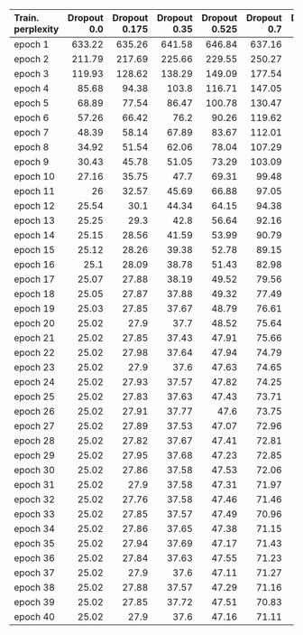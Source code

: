 | Train. perplexity   |   Dropout 0.0 |   Dropout 0.175 |   Dropout 0.35 |   Dropout 0.525 |   Dropout 0.7 |   Dropout 0.875 |
|:--------------------|--------------:|----------------:|---------------:|----------------:|--------------:|----------------:|
| epoch 1             |        633.22 |          635.26 |         641.58 |          646.84 |        637.16 |          673.63 |
| epoch 2             |        211.79 |          217.69 |         225.66 |          229.55 |        250.27 |          327.07 |
| epoch 3             |        119.93 |          128.62 |         138.29 |          149.09 |        177.54 |          273.04 |
| epoch 4             |         85.68 |           94.38 |         103.8  |          116.71 |        147.05 |          248.28 |
| epoch 5             |         68.89 |           77.54 |          86.47 |          100.78 |        130.47 |          234.8  |
| epoch 6             |         57.26 |           66.42 |          76.2  |           90.26 |        119.62 |          225.4  |
| epoch 7             |         48.39 |           58.14 |          67.89 |           83.67 |        112.01 |          219.48 |
| epoch 8             |         34.92 |           51.54 |          62.06 |           78.04 |        107.29 |          214.89 |
| epoch 9             |         30.43 |           45.78 |          51.05 |           73.29 |        103.09 |          211.52 |
| epoch 10            |         27.16 |           35.75 |          47.7  |           69.31 |         99.48 |          207.91 |
| epoch 11            |         26    |           32.57 |          45.69 |           66.88 |         97.05 |          205.16 |
| epoch 12            |         25.54 |           30.1  |          44.34 |           64.15 |         94.38 |          196.37 |
| epoch 13            |         25.25 |           29.3  |          42.8  |           56.64 |         92.16 |          188.96 |
| epoch 14            |         25.15 |           28.56 |          41.59 |           53.99 |         90.79 |          186.65 |
| epoch 15            |         25.12 |           28.26 |          39.38 |           52.78 |         89.15 |          181.94 |
| epoch 16            |         25.1  |           28.09 |          38.78 |           51.43 |         82.98 |          179.56 |
| epoch 17            |         25.07 |           27.88 |          38.19 |           49.52 |         79.56 |          178.17 |
| epoch 18            |         25.05 |           27.87 |          37.88 |           49.32 |         77.49 |          175.56 |
| epoch 19            |         25.03 |           27.85 |          37.67 |           48.79 |         76.61 |          172.58 |
| epoch 20            |         25.02 |           27.9  |          37.7  |           48.52 |         75.64 |          172.17 |
| epoch 21            |         25.02 |           27.85 |          37.43 |           47.91 |         75.66 |          169.89 |
| epoch 22            |         25.02 |           27.98 |          37.64 |           47.94 |         74.79 |          168.24 |
| epoch 23            |         25.02 |           27.9  |          37.6  |           47.63 |         74.65 |          167.81 |
| epoch 24            |         25.02 |           27.93 |          37.57 |           47.82 |         74.25 |          166.88 |
| epoch 25            |         25.02 |           27.83 |          37.63 |           47.43 |         73.71 |          165.3  |
| epoch 26            |         25.02 |           27.91 |          37.77 |           47.6  |         73.75 |          164.29 |
| epoch 27            |         25.02 |           27.89 |          37.53 |           47.07 |         72.96 |          162.51 |
| epoch 28            |         25.02 |           27.82 |          37.67 |           47.41 |         72.81 |          160.95 |
| epoch 29            |         25.02 |           27.95 |          37.68 |           47.23 |         72.85 |          161.04 |
| epoch 30            |         25.02 |           27.86 |          37.58 |           47.53 |         72.06 |          159.7  |
| epoch 31            |         25.02 |           27.9  |          37.58 |           47.31 |         71.97 |          158.86 |
| epoch 32            |         25.02 |           27.76 |          37.58 |           47.46 |         71.46 |          157.48 |
| epoch 33            |         25.02 |           27.85 |          37.57 |           47.49 |         70.96 |          157.16 |
| epoch 34            |         25.02 |           27.86 |          37.65 |           47.38 |         71.15 |          155.85 |
| epoch 35            |         25.02 |           27.94 |          37.69 |           47.17 |         71.43 |          153.5  |
| epoch 36            |         25.02 |           27.84 |          37.63 |           47.55 |         71.23 |          152.64 |
| epoch 37            |         25.02 |           27.9  |          37.6  |           47.11 |         71.27 |          151.36 |
| epoch 38            |         25.02 |           27.88 |          37.57 |           47.29 |         71.16 |          149.61 |
| epoch 39            |         25.02 |           27.85 |          37.72 |           47.51 |         70.83 |          150.34 |
| epoch 40            |         25.02 |           27.9  |          37.6  |           47.16 |         71.11 |          150.6  |